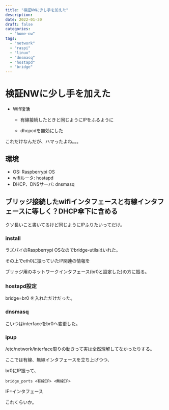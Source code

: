 ```yaml
---
title: "検証NWに少し手を加えた"
description:
date: 2022-01-30
draft: false
categories:
  - "home-nw"
tags:
  - "network"
  - "raspi"
  - "linux"
  - "dnsmasq"
  - "hostapd"
  - "bridge"
---
```

# 検証NWに少し手を加えた

* Wifi復活

	* 有線接続したときと同じようにIPをふるように

	* dhcpcdを無効にした

これだけなんだが、ハマったよね。。。

## 環境

* OS: Raspberrypi OS
* wifiルータ: hostapd
* DHCP、DNSサーバ: dnsmasq

## ブリッジ接続したwifiインタフェースと有線インタフェースに等しく？DHCP傘下に含める

クソ長いこと書いてるけど同じようにIPふりたいってだけ。

### install

ラズパイのRaspberrypi OSなのでbridge-utilsはいれた。

その上でeth0に振っていたIP関連の情報を

ブリッジ用のネットワークインタフェース(br0と設定した)の方に振る。

### hostapd設定

bridge=br0
を入れただけだった。

### dnsmasq

こいつはinterfaceをbr0へ変更した。

### ipup

/etc/network/interface周りの動きって実は全然理解してなかったりする。

ここでは有線、無線インタフェースを立ち上げつつ、

br0にIP振って、

```
bridge_ports <有線IF> <無線IF>
```

IF=インタフェース

これくらいか。
